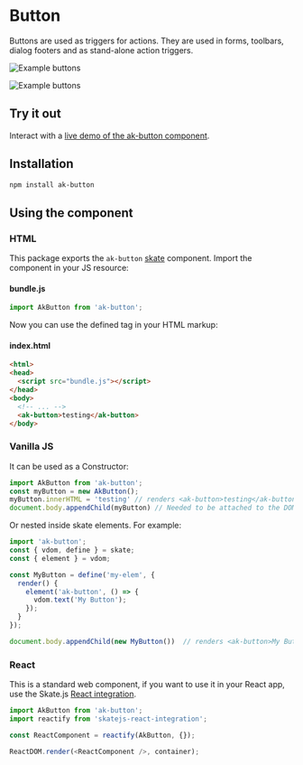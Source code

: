 # Button

Buttons are used as triggers for actions. They are used in forms, toolbars, dialog footers and as stand-alone action triggers.

![Example buttons](https://bytebucket.org/atlassian/atlaskit/raw/@BITBUCKET_COMMIT@/packages/ak-button/docs/button_1.png)

![Example buttons](https://bytebucket.org/atlassian/atlaskit/raw/@BITBUCKET_COMMIT@/packages/ak-button/docs/button_2.png)

## Try it out

Interact with a [live demo of the ak-button component](https://aui-cdn.atlassian.com/atlaskit/stories/ak-button/@VERSION@/).

## Installation

```sh
npm install ak-button
```

## Using the component

### HTML
This package exports the `ak-button` [skate](https://github.com/skatejs/skatejs) component.
Import the component in your JS resource:

#### bundle.js

```javascript
import AkButton from 'ak-button';
```

Now you can use the defined tag in your HTML markup:

#### index.html

```html
<html>
<head>
  <script src="bundle.js"></script>
</head>
<body>
  <!-- ... -->
  <ak-button>testing</ak-button>
</body>
```

### Vanilla JS
It can be used as a Constructor:

```javascript
import AkButton from 'ak-button';
const myButton = new AkButton();
myButton.innerHTML = 'testing' // renders <ak-button>testing</ak-button>
document.body.appendChild(myButton) // Needed to be attached to the DOM to be rendered
```

Or nested inside skate elements. For example:

```js
import 'ak-button';
const { vdom, define } = skate;
const { element } = vdom;

const MyButton = define('my-elem', {
  render() {
    element('ak-button', () => {
      vdom.text('My Button');
    });
  }
});

document.body.appendChild(new MyButton())  // renders <ak-button>My Button</ak-button>
```
### React

This is a standard web component, if you want to use it in your React app, use the Skate.js [React integration](https://github.com/webcomponents/react-integration).

```js
import AkButton from 'ak-button';
import reactify from 'skatejs-react-integration';

const ReactComponent = reactify(AkButton, {});

ReactDOM.render(<ReactComponent />, container);
```
